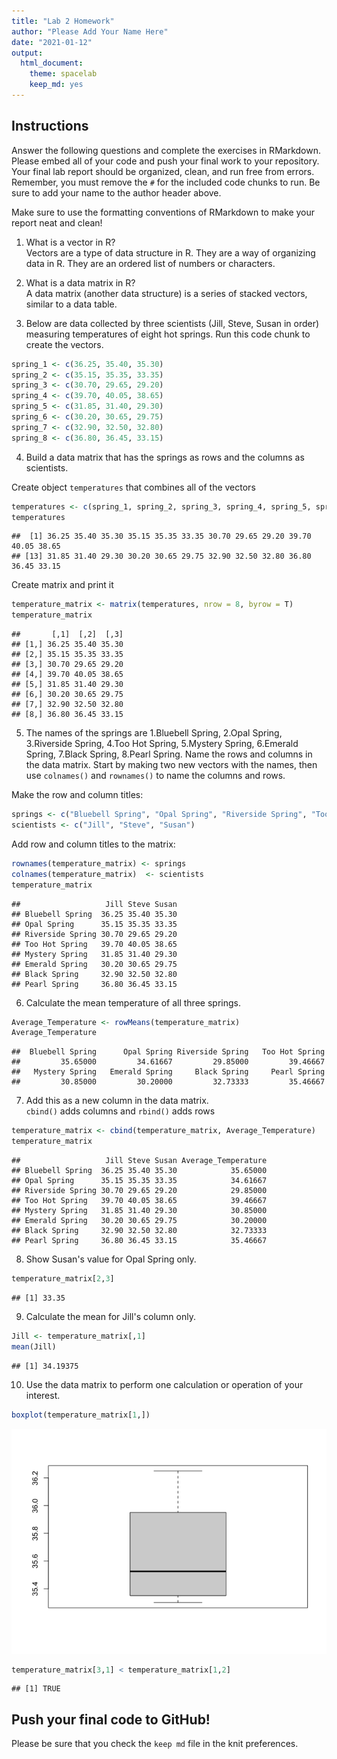 ```yaml
---
title: "Lab 2 Homework"
author: "Please Add Your Name Here"
date: "2021-01-12"
output:
  html_document: 
    theme: spacelab
    keep_md: yes
---
```


## Instructions
Answer the following questions and complete the exercises in RMarkdown. Please embed all of your code and push your final work to your repository. Your final lab report should be organized, clean, and run free from errors. Remember, you must remove the `#` for the included code chunks to run. Be sure to add your name to the author header above.  

Make sure to use the formatting conventions of RMarkdown to make your report neat and clean!  

1. What is a vector in R?  
Vectors are a type of data structure in R. They are a way of organizing data in R. They are an ordered list of numbers or characters.

2. What is a data matrix in R?  
A data matrix (another data structure) is a series of stacked vectors, similar to a data table.

3. Below are data collected by three scientists (Jill, Steve, Susan in order) measuring temperatures of eight hot springs. Run this code chunk to create the vectors.  

```r
spring_1 <- c(36.25, 35.40, 35.30)
spring_2 <- c(35.15, 35.35, 33.35)
spring_3 <- c(30.70, 29.65, 29.20)
spring_4 <- c(39.70, 40.05, 38.65)
spring_5 <- c(31.85, 31.40, 29.30)
spring_6 <- c(30.20, 30.65, 29.75)
spring_7 <- c(32.90, 32.50, 32.80)
spring_8 <- c(36.80, 36.45, 33.15)
```

4. Build a data matrix that has the springs as rows and the columns as scientists. 

Create object `temperatures` that combines all of the vectors 

```r
temperatures <- c(spring_1, spring_2, spring_3, spring_4, spring_5, spring_6, spring_7, spring_8)
temperatures
```

```
##  [1] 36.25 35.40 35.30 35.15 35.35 33.35 30.70 29.65 29.20 39.70 40.05 38.65
## [13] 31.85 31.40 29.30 30.20 30.65 29.75 32.90 32.50 32.80 36.80 36.45 33.15
```

Create matrix and print it

```r
temperature_matrix <- matrix(temperatures, nrow = 8, byrow = T)
temperature_matrix
```

```
##       [,1]  [,2]  [,3]
## [1,] 36.25 35.40 35.30
## [2,] 35.15 35.35 33.35
## [3,] 30.70 29.65 29.20
## [4,] 39.70 40.05 38.65
## [5,] 31.85 31.40 29.30
## [6,] 30.20 30.65 29.75
## [7,] 32.90 32.50 32.80
## [8,] 36.80 36.45 33.15
```

5. The names of the springs are 1.Bluebell Spring, 2.Opal Spring, 3.Riverside Spring, 4.Too Hot Spring, 5.Mystery Spring, 6.Emerald Spring, 7.Black Spring, 8.Pearl Spring. Name the rows and columns in the data matrix. Start by making two new vectors with the names, then use `colnames()` and `rownames()` to name the columns and rows.

Make the row and column titles:

```r
springs <- c("Bluebell Spring", "Opal Spring", "Riverside Spring", "Too Hot Spring", "Mystery Spring", "Emerald Spring", "Black Spring", "Pearl Spring")
scientists <- c("Jill", "Steve", "Susan")
```

Add row and column titles to the matrix:

```r
rownames(temperature_matrix) <- springs
colnames(temperature_matrix)  <- scientists
temperature_matrix
```

```
##                   Jill Steve Susan
## Bluebell Spring  36.25 35.40 35.30
## Opal Spring      35.15 35.35 33.35
## Riverside Spring 30.70 29.65 29.20
## Too Hot Spring   39.70 40.05 38.65
## Mystery Spring   31.85 31.40 29.30
## Emerald Spring   30.20 30.65 29.75
## Black Spring     32.90 32.50 32.80
## Pearl Spring     36.80 36.45 33.15
```

6. Calculate the mean temperature of all three springs.


```r
Average_Temperature <- rowMeans(temperature_matrix)
Average_Temperature
```

```
##  Bluebell Spring      Opal Spring Riverside Spring   Too Hot Spring 
##         35.65000         34.61667         29.85000         39.46667 
##   Mystery Spring   Emerald Spring     Black Spring     Pearl Spring 
##         30.85000         30.20000         32.73333         35.46667
```

7. Add this as a new column in the data matrix.  
`cbind()` adds columns and `rbind()` adds rows

```r
temperature_matrix <- cbind(temperature_matrix, Average_Temperature)
temperature_matrix
```

```
##                   Jill Steve Susan Average_Temperature
## Bluebell Spring  36.25 35.40 35.30            35.65000
## Opal Spring      35.15 35.35 33.35            34.61667
## Riverside Spring 30.70 29.65 29.20            29.85000
## Too Hot Spring   39.70 40.05 38.65            39.46667
## Mystery Spring   31.85 31.40 29.30            30.85000
## Emerald Spring   30.20 30.65 29.75            30.20000
## Black Spring     32.90 32.50 32.80            32.73333
## Pearl Spring     36.80 36.45 33.15            35.46667
```

8. Show Susan's value for Opal Spring only.

```r
temperature_matrix[2,3]
```

```
## [1] 33.35
```

9. Calculate the mean for Jill's column only.  

```r
Jill <- temperature_matrix[,1]
mean(Jill)
```

```
## [1] 34.19375
```

10. Use the data matrix to perform one calculation or operation of your interest.

```r
boxplot(temperature_matrix[1,])
```

![](lab2_hw_files/figure-html/unnamed-chunk-10-1.png)<!-- -->

```r
temperature_matrix[3,1] < temperature_matrix[1,2]
```

```
## [1] TRUE
```


## Push your final code to GitHub!
Please be sure that you check the `keep md` file in the knit preferences.  
